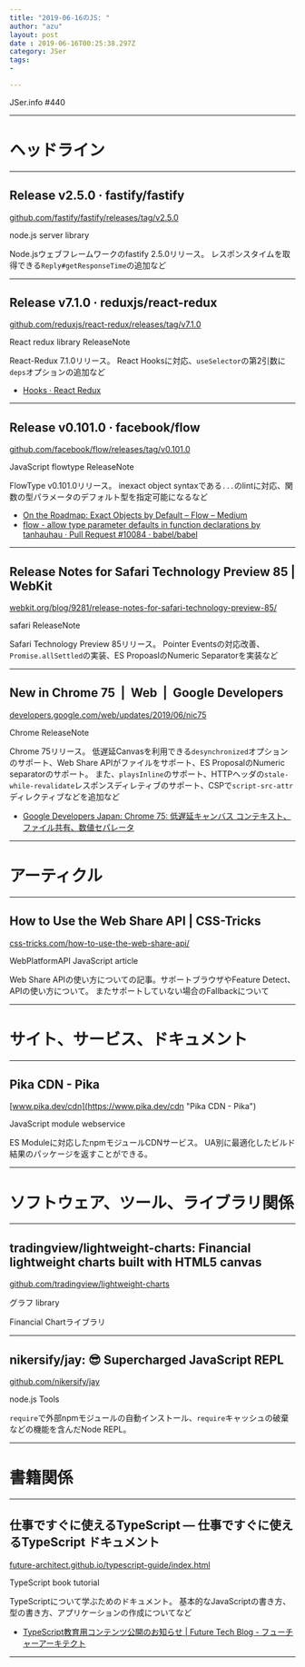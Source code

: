 ```yaml
---
title: "2019-06-16のJS: "
author: "azu"
layout: post
date : 2019-06-16T00:25:38.297Z
category: JSer
tags:
-

---
```


JSer.info #440

----

<h1 class="site-genre">ヘッドライン</h1>

----

## Release v2.5.0 · fastify/fastify
[github.com/fastify/fastify/releases/tag/v2.5.0](https://github.com/fastify/fastify/releases/tag/v2.5.0 "Release v2.5.0 · fastify/fastify")
<p class="jser-tags jser-tag-icon"><span class="jser-tag">node.js</span> <span class="jser-tag">server</span> <span class="jser-tag">library</span></p>

Node.jsウェブフレームワークのfastify 2.5.0リリース。
レスポンスタイムを取得できる`Reply#getResponseTime`の追加など


----

## Release v7.1.0 · reduxjs/react-redux
[github.com/reduxjs/react-redux/releases/tag/v7.1.0](https://github.com/reduxjs/react-redux/releases/tag/v7.1.0 "Release v7.1.0 · reduxjs/react-redux")
<p class="jser-tags jser-tag-icon"><span class="jser-tag">React</span> <span class="jser-tag">redux</span> <span class="jser-tag">library</span> <span class="jser-tag">ReleaseNote</span></p>

React-Redux 7.1.0リリース。
React Hooksに対応、`useSelector`の第2引数に`deps`オプションの追加など

- [Hooks · React Redux](https://react-redux.js.org/next/api/hooks "Hooks · React Redux")

----

## Release v0.101.0 · facebook/flow
[github.com/facebook/flow/releases/tag/v0.101.0](https://github.com/facebook/flow/releases/tag/v0.101.0 "Release v0.101.0 · facebook/flow")
<p class="jser-tags jser-tag-icon"><span class="jser-tag">JavaScript</span> <span class="jser-tag">flowtype</span> <span class="jser-tag">ReleaseNote</span></p>

FlowType v0.101.0リリース。
inexact object syntaxである`...`のlintに対応、関数の型パラメータのデフォルト型を指定可能になるなど

- [On the Roadmap: Exact Objects by Default – Flow – Medium](https://medium.com/flow-type/on-the-roadmap-exact-objects-by-default-16b72933c5cf "On the Roadmap: Exact Objects by Default – Flow – Medium")
- [flow - allow type parameter defaults in function declarations by tanhauhau · Pull Request #10084 · babel/babel](https://github.com/babel/babel/pull/10084 "flow - allow type parameter defaults in function declarations by tanhauhau · Pull Request #10084 · babel/babel")

----

## Release Notes for Safari Technology Preview 85 | WebKit
[webkit.org/blog/9281/release-notes-for-safari-technology-preview-85/](https://webkit.org/blog/9281/release-notes-for-safari-technology-preview-85/ "Release Notes for Safari Technology Preview 85 | WebKit")
<p class="jser-tags jser-tag-icon"><span class="jser-tag">safari</span> <span class="jser-tag">ReleaseNote</span></p>

Safari Technology Preview 85リリース。
Pointer Eventsの対応改善、`Promise.allSettled`の実装、ES PropoaslのNumeric Separatorを実装など


----

## New in Chrome 75  |  Web  |  Google Developers
[developers.google.com/web/updates/2019/06/nic75](https://developers.google.com/web/updates/2019/06/nic75 "New in Chrome 75  |  Web  |  Google Developers")
<p class="jser-tags jser-tag-icon"><span class="jser-tag">Chrome</span> <span class="jser-tag">ReleaseNote</span></p>

Chrome 75リリース。
低遅延Canvasを利用できる`desynchronized`オプションのサポート、Web Share APIがファイルをサポート、ES ProposalのNumeric separatorのサポート。
また、`playsInline`のサポート、HTTPヘッダの`stale-while-revalidate`レスポンスディレティブのサポート、CSPで`script-src-attr`ディレクティブなどを追加など

- [Google Developers Japan: Chrome 75: 低遅延キャンバス コンテキスト、ファイル共有、数値セパレータ](https://developers-jp.googleblog.com/2019/06/chrome-75.html "Google Developers Japan: Chrome 75: 低遅延キャンバス コンテキスト、ファイル共有、数値セパレータ")

----
<h1 class="site-genre">アーティクル</h1>

----

## How to Use the Web Share API | CSS-Tricks
[css-tricks.com/how-to-use-the-web-share-api/](https://css-tricks.com/how-to-use-the-web-share-api/ "How to Use the Web Share API | CSS-Tricks")
<p class="jser-tags jser-tag-icon"><span class="jser-tag">WebPlatformAPI</span> <span class="jser-tag">JavaScript</span> <span class="jser-tag">article</span></p>

Web Share APIの使い方についての記事。サポートブラウザやFeature Detect、APIの使い方について。
またサポートしていない場合のFallbackについて


----
<h1 class="site-genre">サイト、サービス、ドキュメント</h1>

----

## Pika CDN - Pika
[www.pika.dev/cdn](https://www.pika.dev/cdn "Pika CDN - Pika")
<p class="jser-tags jser-tag-icon"><span class="jser-tag">JavaScript</span> <span class="jser-tag">module</span> <span class="jser-tag">webservice</span></p>

ES Moduleに対応したnpmモジュールCDNサービス。
UA別に最適化したビルド結果のパッケージを返すことができる。


----
<h1 class="site-genre">ソフトウェア、ツール、ライブラリ関係</h1>

----

## tradingview/lightweight-charts: Financial lightweight charts built with HTML5 canvas
[github.com/tradingview/lightweight-charts](https://github.com/tradingview/lightweight-charts "tradingview/lightweight-charts: Financial lightweight charts built with HTML5 canvas")
<p class="jser-tags jser-tag-icon"><span class="jser-tag">グラフ</span> <span class="jser-tag">library</span></p>

Financial Chartライブラリ


----

## nikersify/jay: 😎 Supercharged JavaScript REPL
[github.com/nikersify/jay](https://github.com/nikersify/jay "nikersify/jay: 😎 Supercharged JavaScript REPL")
<p class="jser-tags jser-tag-icon"><span class="jser-tag">node.js</span> <span class="jser-tag">Tools</span></p>

`require`で外部npmモジュールの自動インストール、`require`キャッシュの破棄などの機能を含んだNode REPL。


----
<h1 class="site-genre">書籍関係</h1>

----

## 仕事ですぐに使えるTypeScript — 仕事ですぐに使えるTypeScript ドキュメント
[future-architect.github.io/typescript-guide/index.html](https://future-architect.github.io/typescript-guide/index.html "仕事ですぐに使えるTypeScript — 仕事ですぐに使えるTypeScript ドキュメント")
<p class="jser-tags jser-tag-icon"><span class="jser-tag">TypeScript</span> <span class="jser-tag">book</span> <span class="jser-tag">tutorial</span></p>

TypeScriptについて学ぶためのドキュメント。
基本的なJavaScriptの書き方、型の書き方、アプリケーションの作成についてなど

- [TypeScript教育用コンテンツ公開のお知らせ | Future Tech Blog - フューチャーアーキテクト](https://future-architect.github.io/articles/20190612/ "TypeScript教育用コンテンツ公開のお知らせ | Future Tech Blog - フューチャーアーキテクト")

----
